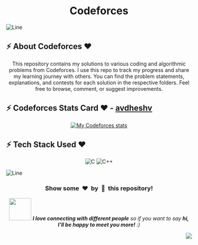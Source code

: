 <h1 align="center">Codeforces</h1>

![Line](https://user-images.githubusercontent.com/85225156/171937799-8fc9e255-9889-4642-9c92-6df85fb86e82.gif)

<!-- ------------ABOUT SECTION---------------------- -->
## :zap: About Codeforces ❤️
<div align="center">
  This repository contains my solutions to various coding and algorithmic problems from Codeforces. I use this repo to track my progress and share my learning journey with others. You can find the problem statements, explanations, and contests for each solution in the respective folders. Feel free to browse, comment, or suggest improvements.
</div>

<!-- ------------------MY PROFILE SECTION---------------- -->
## :zap: Codeforces Stats Card ❤️ - [avdheshv](https://codeforces.com/profile/avdheshv)
<div align="center">

  [![My Codeforces stats](https://codeforces-readme-stats.vercel.app/api/card?username=avdheshv&theme=rose_pine&disable_animations=false&show_icons=true&force_username=false)](https://codeforces.com/profile/avdheshv)
</div>

<!-- ---------------TECH STACK SECTION---------------- -->
## :zap: Tech Stack Used ❤️
<div align="center">

![C](https://img.shields.io/badge/c-%2300599C.svg?style=for-the-badge&logo=c&logoColor=white)
![C++](https://img.shields.io/badge/c++-%2300599C.svg?style=for-the-badge&logo=c%2B%2B&logoColor=white)

</div>

![Line](https://user-images.githubusercontent.com/85225156/171937799-8fc9e255-9889-4642-9c92-6df85fb86e82.gif)

<!-- ------------BOTTOM SECTION---------------------- -->
<div align="center">
  <h3>Show some &nbsp;❤️&nbsp; by &nbsp;🌟&nbsp; this repository!</h3>
  <img src="https://media.giphy.com/media/LnQjpWaON8nhr21vNW/giphy.gif" width="60"> <em><b>I love connecting with different people</b> so if you want to say <b>hi, I'll be happy to meet you more!</b> :)</em>
</div>

<a href="#top"><img src="https://img.shields.io/badge/-Back%20to%20Top-red?style=for-the-badge" align="right"/></a>
